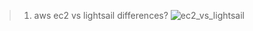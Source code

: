 >1. aws ec2 vs lightsail differences?
![ec2_vs_lightsail](https://github.com/jaswanthnasa/Jaswanth-DevOps-Documentations/assets/92042814/6d412455-f07c-4bc6-b6d0-66cbc617eb5e)


